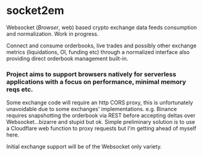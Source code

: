 # socket2em
Websocket (*Browser*, web) based crypto exchange data feeds consumption and normalization. Work in progress.

Connect and consume orderbooks, live trades and possibly other exchange metrics (liquidations, OI, funding etc) through a normalized interface
also providing direct orderbook management built-in.

### Project aims to support browsers natively for **serverless applications** with a focus on performance, minimal memory reqs etc.

Some exchange code will require an http CORS proxy, this is unfortunately unavoidable due to some exchanges' implementations. e.g. Binance requires snapshotting the orderbook via REST before accepting deltas over Websocket...bizarre and stupid but ok. Simple preliminary solution is to use a Cloudflare web function to proxy requests but I'm getting ahead of myself here.

Initial exchange support will be of the Websocket only variety.

